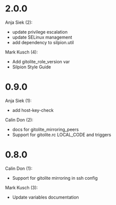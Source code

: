 # 2.0.0

Anja Siek (2):

* update privilege escalation
* update SELinux management
* add dependency to silpion.util

Mark Kusch (4):

* Add gitolite\_role\_version var
* Silpion Style Guide

# 0.9.0

Anja Siek (1):

* add host-key-check

Calin Don (2):

* docs for gitolite_mirroring_peers
* Support for gitolite.rc LOCAL_CODE and triggers

# 0.8.0

Calin Don (1):

* Support for gitolite mirroring in ssh config

Mark Kusch (3):

* Update variables documentation


<!-- vim: set nofen ts=4 sw=4 et: -->
